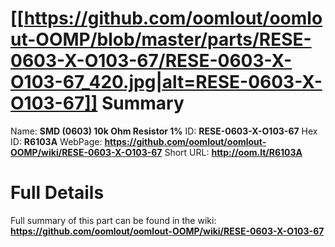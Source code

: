 
[[https://github.com/oomlout/oomlout-OOMP/blob/master/parts/RESE-0603-X-O103-67/RESE-0603-X-O103-67_420.jpg|alt=RESE-0603-X-O103-67]] 
Summary
=================

Name: __SMD (0603) 10k Ohm Resistor 1%__
ID: __RESE-0603-X-O103-67__
Hex ID: __R6103A__
WebPage: __https://github.com/oomlout/oomlout-OOMP/wiki/RESE-0603-X-O103-67__
Short URL: __http://oom.lt/R6103A__

Full Details
==========================
Full summary of this part can be found in the wiki:   
__https://github.com/oomlout/oomlout-OOMP/wiki/RESE-0603-X-O103-67__   

